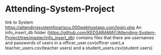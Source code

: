 # Attending-System-Project

link to System https://attendingsystemforartscu.000webhostapp.com/login.php
An info_insert_db folder (https://github.com/KEDSARAMAY/Attending-System-Project/tree/master/info_insert_db) contains files that there are usernames and passwords of users in a officer_user.csv(officer user),a teacher_users.csv(teacher users) and a student_users.csv(student users)
